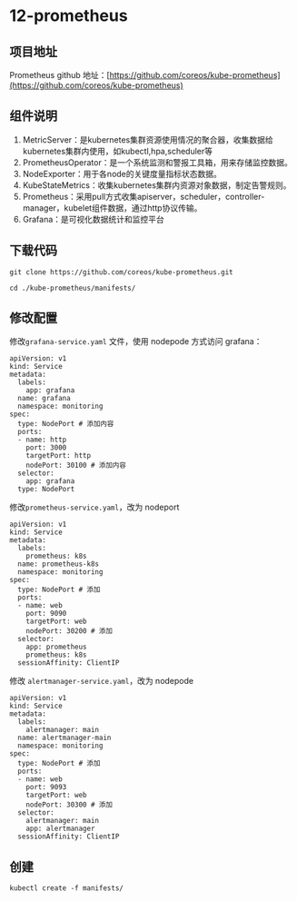 # 12-prometheus

## 项目地址

Prometheus github 地址：[https://github.com/coreos/kube-prometheus](https://github.com/coreos/kube-prometheus)

## 组件说明

1. MetricServer：是kubernetes集群资源使用情况的聚合器，收集数据给kubernetes集群内使用，如kubectl,hpa,scheduler等
2. PrometheusOperator：是一个系统监测和警报工具箱，用来存储监控数据。
3. NodeExporter：用于各node的关键度量指标状态数据。 
4. KubeStateMetrics：收集kubernetes集群内资源对象数据，制定告警规则。 
5. Prometheus：采用pull方式收集apiserver，scheduler，controller-manager，kubelet组件数据，通过http协议传输。
6. Grafana：是可视化数据统计和监控平台

## 下载代码

```shell
git clone https://github.com/coreos/kube-prometheus.git
```

```shell
cd ./kube-prometheus/manifests/
```

## 修改配置

修改`grafana-service.yaml` 文件，使用 nodepode 方式访问 grafana：

```shell
apiVersion: v1
kind: Service
metadata:
  labels:
    app: grafana
  name: grafana
  namespace: monitoring
spec:
  type: NodePort # 添加内容
  ports:
  - name: http
    port: 3000
    targetPort: http
    nodePort: 30100 # 添加内容
  selector:
    app: grafana
  type: NodePort
```

修改`prometheus-service.yaml`，改为 nodeport

```shell
apiVersion: v1
kind: Service
metadata:
  labels:
    prometheus: k8s
  name: prometheus-k8s
  namespace: monitoring
spec:
  type: NodePort # 添加
  ports:
  - name: web
    port: 9090
    targetPort: web
    nodePort: 30200 # 添加
  selector:
    app: prometheus
    prometheus: k8s
  sessionAffinity: ClientIP
```

修改 `alertmanager-service.yaml`，改为 nodepode

```shell
apiVersion: v1
kind: Service
metadata:
  labels:
    alertmanager: main
  name: alertmanager-main
  namespace: monitoring
spec:
  type: NodePort # 添加
  ports:
  - name: web
    port: 9093
    targetPort: web
    nodePort: 30300 # 添加
  selector:
    alertmanager: main
    app: alertmanager
  sessionAffinity: ClientIP
```

## 创建

```shell
kubectl create -f manifests/
```

